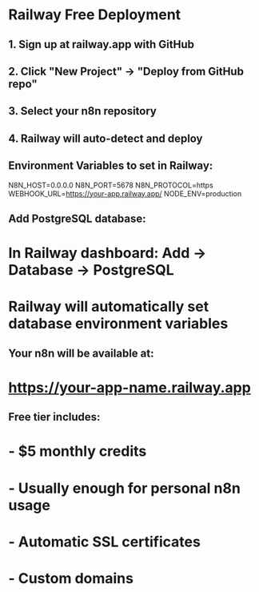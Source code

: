 # Railway Free Deployment

## 1. Sign up at railway.app with GitHub
## 2. Click "New Project" → "Deploy from GitHub repo"
## 3. Select your n8n repository
## 4. Railway will auto-detect and deploy

## Environment Variables to set in Railway:
N8N_HOST=0.0.0.0
N8N_PORT=5678
N8N_PROTOCOL=https
WEBHOOK_URL=https://your-app.railway.app/
NODE_ENV=production

## Add PostgreSQL database:
# In Railway dashboard: Add → Database → PostgreSQL
# Railway will automatically set database environment variables

## Your n8n will be available at:
# https://your-app-name.railway.app

## Free tier includes:
# - $5 monthly credits
# - Usually enough for personal n8n usage
# - Automatic SSL certificates
# - Custom domains
